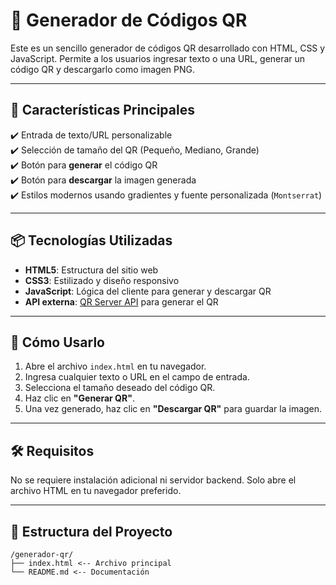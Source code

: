 # 🧾 Generador de Códigos QR

Este es un sencillo generador de códigos QR desarrollado con HTML, CSS y JavaScript. Permite a los usuarios ingresar texto o una URL, generar un código QR y descargarlo como imagen PNG.

---

## 🔧 Características Principales

✔️ Entrada de texto/URL personalizable  
✔️ Selección de tamaño del QR (Pequeño, Mediano, Grande)  
✔️ Botón para **generar** el código QR  
✔️ Botón para **descargar** la imagen generada  
✔️ Estilos modernos usando gradientes y fuente personalizada (`Montserrat`)  

---

## 📦 Tecnologías Utilizadas

- **HTML5**: Estructura del sitio web
- **CSS3**: Estilizado y diseño responsivo
- **JavaScript**: Lógica del cliente para generar y descargar QR
- **API externa**: [QR Server API](https://api.qr-server.com/v1/create-qr-code/)  para generar el QR

---

## 🚀 Cómo Usarlo

1. Abre el archivo `index.html` en tu navegador.
2. Ingresa cualquier texto o URL en el campo de entrada.
3. Selecciona el tamaño deseado del código QR.
4. Haz clic en **"Generar QR"**.
5. Una vez generado, haz clic en **"Descargar QR"** para guardar la imagen.

---

## 🛠️ Requisitos

No se requiere instalación adicional ni servidor backend. Solo abre el archivo HTML en tu navegador preferido.

---

## 📁 Estructura del Proyecto
```
/generador-qr/
├── index.html <-- Archivo principal
└── README.md <-- Documentación
```